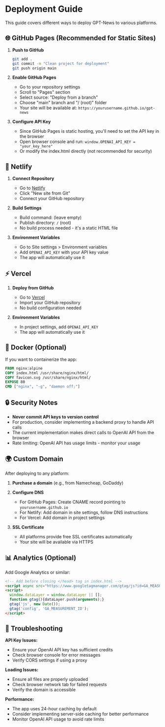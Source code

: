# Deployment Guide

This guide covers different ways to deploy GPT-News to various platforms.

## 🌐 GitHub Pages (Recommended for Static Sites)

1. **Push to GitHub**
   ```bash
   git add .
   git commit -m "Clean project for deployment"
   git push origin main
   ```

2. **Enable GitHub Pages**
   - Go to your repository settings
   - Scroll to "Pages" section
   - Select source: "Deploy from a branch"
   - Choose "main" branch and "/ (root)" folder
   - Your site will be available at: `https://yourusername.github.io/gpt-news`

3. **Configure API Key**
   - Since GitHub Pages is static hosting, you'll need to set the API key in the browser
   - Open browser console and run: `window.OPENAI_API_KEY = "your_key_here"`
   - Or modify the index.html directly (not recommended for security)

## 🚀 Netlify

1. **Connect Repository**
   - Go to [Netlify](https://netlify.com)
   - Click "New site from Git"
   - Connect your GitHub repository

2. **Build Settings**
   - Build command: (leave empty)
   - Publish directory: `/` (root)
   - No build process needed - it's a static HTML file

3. **Environment Variables**
   - Go to Site settings > Environment variables
   - Add `OPENAI_API_KEY` with your API key value
   - The app will automatically use it

## ⚡ Vercel

1. **Deploy from GitHub**
   - Go to [Vercel](https://vercel.com)
   - Import your GitHub repository
   - No build configuration needed

2. **Environment Variables**
   - In project settings, add `OPENAI_API_KEY`
   - The app will automatically use it

## 🐳 Docker (Optional)

If you want to containerize the app:

```dockerfile
FROM nginx:alpine
COPY index.html /usr/share/nginx/html/
COPY favicon.svg /usr/share/nginx/html/
EXPOSE 80
CMD ["nginx", "-g", "daemon off;"]
```

## 🔒 Security Notes

- **Never commit API keys to version control**
- For production, consider implementing a backend proxy to handle API calls
- The current implementation makes direct calls to OpenAI API from the browser
- Rate limiting: OpenAI API has usage limits - monitor your usage

## 🌍 Custom Domain

After deploying to any platform:

1. **Purchase a domain** (e.g., from Namecheap, GoDaddy)
2. **Configure DNS**
   - For GitHub Pages: Create CNAME record pointing to `yourusername.github.io`
   - For Netlify: Add domain in site settings, follow DNS instructions
   - For Vercel: Add domain in project settings

3. **SSL Certificate**
   - All platforms provide free SSL certificates automatically
   - Your site will be available via HTTPS

## 📊 Analytics (Optional)

Add Google Analytics or similar:

```html
<!-- Add before closing </head> tag in index.html -->
<script async src="https://www.googletagmanager.com/gtag/js?id=GA_MEASUREMENT_ID"></script>
<script>
  window.dataLayer = window.dataLayer || [];
  function gtag(){dataLayer.push(arguments);}
  gtag('js', new Date());
  gtag('config', 'GA_MEASUREMENT_ID');
</script>
```

## 🚨 Troubleshooting

**API Key Issues:**
- Ensure your OpenAI API key has sufficient credits
- Check browser console for error messages
- Verify CORS settings if using a proxy

**Loading Issues:**
- Ensure all files are properly uploaded
- Check browser network tab for failed requests
- Verify the domain is accessible

**Performance:**
- The app uses 24-hour caching by default
- Consider implementing server-side caching for better performance
- Monitor OpenAI API usage to avoid rate limits
